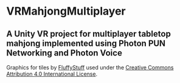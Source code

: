 # VRMahjongMultiplayer
A Unity VR project for multiplayer tabletop mahjong implemented using Photon PUN Networking and Photon Voice
--
Graphics for tiles by [FluffyStuff](https://github.com/FluffyStuff/riichi-mahjong-tiles) used under the [Creative Commons Attribution 4.0 International License](http://creativecommons.org/licenses/by/4.0/).

